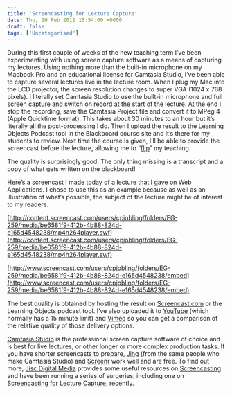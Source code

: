 ```yaml
---
title: 'Screencasting for Lecture Capture'
date: Thu, 10 Feb 2011 15:54:00 +0000
draft: false
tags: ['Uncategorised']
---
```


During this first couple of weeks of the new teaching term I’ve been experimenting with using screen capture software as a means of capturing my lectures. Using nothing more than the built-in microphone on my Macbook Pro and an educational license for Camtasia Studio, I’ve been able to capture several lectures live in the lecture room. When I plug my Mac into the LCD projector, the screen resolution changes to super VGA (1024 x 768 pixels). I literally set Camtasia Studio to use the built-in microphone and full screen capture and switch on record at the start of the lecture. At the end I stop the recording, save the Camtasia Project file and convert it to MPeg 4 (Apple Quicktime format). This takes about 30 minutes to an hour but it’s literally all the post-processing I do. Then I upload the result to the Learning Objects Podcast tool in the Blackboard course site and it’s there for my students to review. Next time the course is given, I’ll be able to provide the screencast before the lecture, allowing me to “[flip](http://www.telegraph.co.uk/finance/businessclub/7996379/Daniel-Pinks-Think-Tank-Flip-thinking-the-new-buzz-word-sweeping-the-US.html)” my teaching.

The quality is surprisingly good. The only thing missing is a transcript and a copy of what gets written on the blackboard!

Here’s a screencast I made today of a lecture that I gave on Web Applications. I chose to use this as an example because as well as an illustration of what’s possible, the subject of the lecture might be of interest to my readers.

[http://content.screencast.com/users/cpjobling/folders/EG-259/media/be6581f9-412b-4b88-824d-e165d4548238/mp4h264player.swf](http://content.screencast.com/users/cpjobling/folders/EG-259/media/be6581f9-412b-4b88-824d-e165d4548238/mp4h264player.swf)

[http://www.screencast.com/users/cpjobling/folders/EG-259/media/be6581f9-412b-4b88-824d-e165d4548238/embed](http://www.screencast.com/users/cpjobling/folders/EG-259/media/be6581f9-412b-4b88-824d-e165d4548238/embed)

The best quality is obtained by hosting the result on [Screencast.com](http://www.screencast.com/t/oJZdSC6QT) or the Learning Objects podcast tool. I’ve also uploaded it to [YouTube](http://www.youtube.com/watch?v=7vTf5felvYc) (which normally has a 15 minute limit) and [Vimeo](http://vimeo.com/19790552) so you can get a comparison of the relative quality of those delivery options.

[Camtasia Studio](http://www.techsmith.com/camtasia/) is the professional screen capture software of choice and is best for live lectures, or other longer or more complex production tasks. If you have shorter screencasts to prepare, [Jing](http://www.techsmith.com/jing/) (from the same people who make Camtasia Studio) and [Screenr](http://screenr.com/) work well and are free. To find out more, [Jisc Digital Media](http://www.jiscdigitalmedia.ac.uk/) provides some useful resources on [Screencasting](http://www.jiscdigitalmedia.ac.uk/tags/category/screen-capture) and have been running a series of surgeries, including one on [Screencasting for Lecture Capture](http://www.jiscdigitalmedia.ac.uk/surgery/session/2011-02-02), recently.